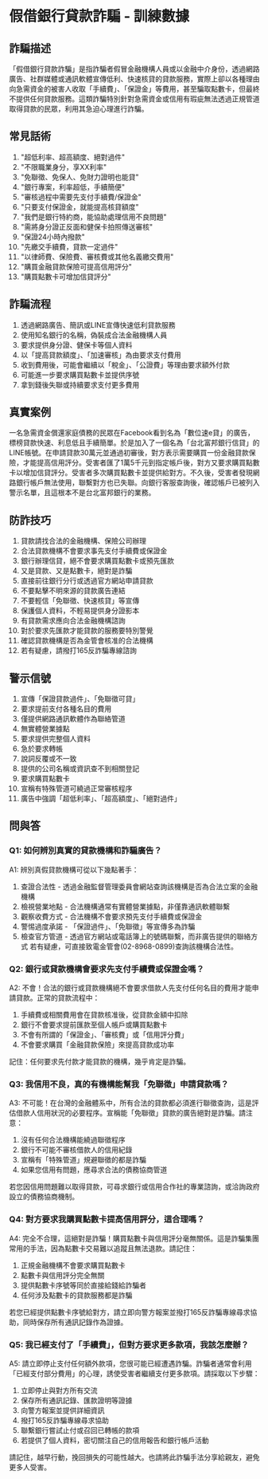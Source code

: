 # 假借銀行貸款詐騙 - 訓練數據

## 詐騙描述
「假借銀行貸款詐騙」是指詐騙者假冒金融機構人員或以金融中介身份，透過網路廣告、社群媒體或通訊軟體宣傳低利、快速核貸的貸款服務，實際上卻以各種理由向急需資金的被害人收取「手續費」、「保證金」等費用，甚至騙取點數卡，但最終不提供任何貸款服務。這類詐騙特別針對急需資金或信用有瑕疵無法透過正規管道取得貸款的民眾，利用其急迫心理進行詐騙。

## 常見話術
1. "超低利率、超高額度、絕對過件"
2. "不限職業身分，享XX利率"
3. "免聯徵、免保人、免財力證明也能貸"
4. "銀行專案，利率超低，手續簡便"
5. "審核過程中需要先支付手續費/保證金"
6. "只要支付保證金，就能提高核貸額度"
7. "我們是銀行特約商，能協助處理信用不良問題"
8. "需將身分證正反面和健保卡拍照傳送審核"
9. "保證24小時內撥款"
10. "先繳交手續費，貸款一定過件"
11. "以律師費、保險費、審核費或其他名義繳交費用"
12. "購買金融貸款保險可提高信用評分"
13. "購買點數卡可增加信貸評分"

## 詐騙流程
1. 透過網路廣告、簡訊或LINE宣傳快速低利貸款服務
2. 使用知名銀行的名稱，偽裝成合法金融機構人員
3. 要求提供身分證、健保卡等個人資料
4. 以「提高貸款額度」、「加速審核」為由要求支付費用
5. 收到費用後，可能會繼續以「稅金」、「公證費」等理由要求額外付款
6. 可能進一步要求購買點數卡並提供序號
7. 拿到錢後失聯或持續要求支付更多費用

## 真實案例
一名急需資金償還家庭債務的民眾在Facebook看到名為「數位速e貸」的廣告，標榜貸款快速、利息低且手續簡單。於是加入了一個名為「台北富邦銀行信貸」的LINE帳號。在申請貸款30萬元並通過初審後，對方表示需要購買一份金融貸款保險，才能提高信用評分。受害者匯了1萬5千元到指定帳戶後，對方又要求購買點數卡以增加信貸評分。受害者多次購買點數卡並提供給對方。不久後，受害者發現網路銀行帳戶無法使用，聯繫對方也已失聯。向銀行客服查詢後，確認帳戶已被列入警示名單，且這根本不是台北富邦銀行的業務。

## 防詐技巧
1. 貸款請找合法的金融機構、保險公司辦理
2. 合法貸款機構不會要求事先支付手續費或保證金
3. 銀行辦理信貸，絕不會要求購買點數卡或預先匯款
4. 又是貸款、又是點數卡，絕對是詐騙
5. 直接前往銀行分行或透過官方網站申請貸款
6. 不要點擊不明來源的貸款廣告連結
7. 不要輕信「免聯徵、快速核貸」等宣傳
8. 保護個人資料，不輕易提供身分證影本
9. 有貸款需求應向合法金融機構諮詢
10. 對於要求先匯款才能貸款的服務要特別警覺
11. 確認貸款機構是否為金管會核准的合法機構
12. 若有疑慮，請撥打165反詐騙專線諮詢

## 警示信號
1. 宣傳「保證貸款過件」、「免聯徵可貸」
2. 要求提前支付各種名目的費用
3. 僅提供網路通訊軟體作為聯絡管道
4. 無實體營業據點
5. 要求提供完整個人資料
6. 急於要求轉帳
7. 說詞反覆或不一致
8. 提供的公司名稱或資訊查不到相關登記
9. 要求購買點數卡
10. 宣稱有特殊管道可繞過正常審核程序
11. 廣告中強調「超低利率」、「超高額度」、「絕對過件」

## 問與答

### Q1: 如何辨別真實的貸款機構和詐騙廣告？
A1: 辨別真假貸款機構可從以下幾點著手：
1. 查證合法性 - 透過金融監督管理委員會網站查詢該機構是否為合法立案的金融機構
2. 檢視營業地點 - 合法機構通常有實體營業據點，非僅靠通訊軟體聯繫
3. 觀察收費方式 - 合法機構不會要求預先支付手續費或保證金
4. 警惕過度承諾 - 「保證過件」、「免聯徵」等宣傳多為詐騙
5. 檢查官方管道 - 透過官方網站或電話簿上的號碼聯繫，而非廣告提供的聯絡方式
若有疑慮，可直接致電金管會(02-8968-0899)查詢該機構合法性。

### Q2: 銀行或貸款機構會要求先支付手續費或保證金嗎？
A2: 不會！合法的銀行或貸款機構絕不會要求借款人先支付任何名目的費用才能申請貸款。正常的貸款流程中：
1. 手續費或相關費用會在貸款核准後，從貸款金額中扣除
2. 銀行不會要求提前匯款至個人帳戶或購買點數卡
3. 不會有所謂的「保證金」、「審核費」或「信用評分費」
4. 不會要求購買「金融貸款保險」來提高貸款成功率

記住：任何要求先付款才能貸款的機構，幾乎肯定是詐騙。

### Q3: 我信用不良，真的有機構能幫我「免聯徵」申請貸款嗎？
A3: 不可能！在台灣的金融體系中，所有合法的貸款都必須進行聯徵查詢，這是評估借款人信用狀況的必要程序。宣稱能「免聯徵」貸款的廣告絕對是詐騙。請注意：
1. 沒有任何合法機構能繞過聯徵程序
2. 銀行不可能不審核借款人的信用紀錄
3. 宣稱有「特殊管道」規避聯徵的都是詐騙
4. 如果您信用有問題，應尋求合法的債務協商管道

若您因信用問題難以取得貸款，可尋求銀行或信用合作社的專業諮詢，或洽詢政府設立的債務協商機制。

### Q4: 對方要求我購買點數卡提高信用評分，這合理嗎？
A4: 完全不合理，這絕對是詐騙！購買點數卡與信用評分毫無關係。這是詐騙集團常用的手法，因為點數卡交易難以追蹤且無法退款。請記住：
1. 正規金融機構不會要求購買點數卡
2. 點數卡與信用評分完全無關
3. 提供點數卡序號等同於直接給錢給詐騙者
4. 任何涉及點數卡的貸款服務都是詐騙

若您已經提供點數卡序號給對方，請立即向警方報案並撥打165反詐騙專線尋求協助，同時保存所有通訊記錄作為證據。

### Q5: 我已經支付了「手續費」，但對方要求更多款項，我該怎麼辦？
A5: 請立即停止支付任何額外款項，您很可能已經遭遇詐騙。詐騙者通常會利用「已經支付部分費用」的心理，誘使受害者繼續支付更多款項。請採取以下步驟：
1. 立即停止與對方所有交流
2. 保存所有通訊記錄、匯款證明等證據
3. 向警方報案並提供詳細資訊
4. 撥打165反詐騙專線尋求協助
5. 聯繫銀行嘗試止付或召回已轉帳的款項
6. 若提供了個人資料，密切關注自己的信用報告和銀行帳戶活動

請記住，越早行動，挽回損失的可能性越大。也請將此詐騙手法分享給親友，避免更多人受害。 